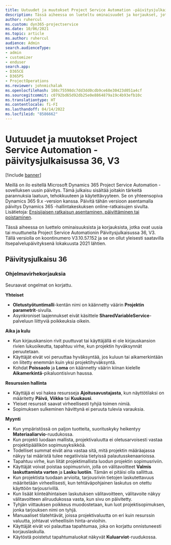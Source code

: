 ```yaml
---
title: Uutuudet ja muutokset Project Service Automation -päivitysjulkaisussa 36, V3
description: Tässä aiheessa on lueteltu ominaisuudet ja korjaukset, jotka ovat saatavissa Microsoft Dynamics 365 Project Service Automation -päivityksessä 36, V3.
author: ruhercul
ms.custom: dyn365-projectservice
ms.date: 10/06/2021
ms.topic: article
ms.author: ruhercul
audience: Admin
search.audienceType:
- admin
- customizer
- enduser
search.app:
- D365CE
- D365PS
- ProjectOperations
ms.reviewer: johnmichalak
ms.openlocfilehash: 108c75598dc7dd3dd0cdb9ce68e30423d051a4cf
ms.sourcegitcommit: c0792bd65d92db25e0e8864879a19c4b93efb10c
ms.translationtype: HT
ms.contentlocale: fi-FI
ms.lasthandoff: 04/14/2022
ms.locfileid: "8586662"
---
```

# <a name="whats-new-or-changed-in-project-service-automation-update-release-36-v3"></a>Uutuudet ja muutokset Project Service Automation -päivitysjulkaisussa 36, V3

[!include [banner](../includes/psa-now-project-operations.md)]

Meillä on ilo esitellä Microsoft Dynamics 365 Project Service Automation -sovelluksen uusin päivitys. Tämä julkaisu sisältää joitakin tärkeitä parannuksia laatuun, tehokkuuteen ja käytettävyyteen. Se on yhteensopiva Dynamics 365 9.x -version kanssa. Päivitä tähän versioon asentamalla päivitys Dynamics 365 -hallintakeskuksen online-ratkaisujen sivulta. Lisätietoja: [Ensisijaisen ratkaisun asentaminen, päivittäminen tai poistaminen](/power-platform/admin/install-remove-preferred-solution).

Tässä aiheessa on luettelo ominaisuuksista ja korjauksista, jotka ovat uusia tai muuttuneita Project Service Automationin Päivitysjulkaisussa 36, V3. Tällä versiolla on koontinumero V3.10.57.152 ja se on ollut yleisesti saatavilla itsepalvelupäivityksenä lokakuusta 2021 lähtien.

## <a name="update-release-36"></a>Päivitysjulkaisu 36

### <a name="bug-fixes"></a>Ohjelmavirhekorjauksia

Seuraavat ongelmat on korjattu.

**Yhteiset**
- **Oletustyötuntimalli**-kentän nimi on käännetty väärin **Projektin parametrit**-sivulla.
- Asynkroniset laajennukset eivät käsittele **SharedVariableService**-palveluun liittyviä poikkeuksia oikein.

**Aika ja kulu**
- Kun kirjauskansion rivit puuttuvat tai käyttäjällä ei ole kirjauskansion rivien lukuoikeutta, tapahtuu virhe, kun projektin hyväksynnät peruutetaan.
- Käyttäjät eivät voi peruuttaa hyväksyntää, jos kuluun tai aikamerkintään on liitetty enemmän kuin yksi projektihyväksyntä.
- Kohdat **Poissaolo** ja **Loma** on käännetty väärin kiinan kielelle **Aikamerkintä**-pikaluontisivun haussa.

**Resurssien hallinta**
- Käyttäjä ei voi hakea resursseja **Ajoitusavustajasta**, kun näyttötilaksi on määritetty **Päivä**, **Viikko** tai **Kuukausi**.
- Yleiset resurssit saavat virheellisesti tyhjiä toimen nimiä. 
- Sopimuksen sulkeminen hävittynä ei peruuta tulevia varauksia.

**Myynti**
- Kun ympäristössä on paljon tuotteita, suorituskyky heikentyy **Materiaaliarvio**-ruudukossa.
- Kun projekti luodaan mallista, projektivaluutta ei oletusarvoisesti vastaa projektipäällikön sopimusyksikköä.
- Todelliset summat eivät aina vastaa sitä, mitä projektin määräajassa näkyy tai määristä tulee negatiivisia tietyissä palautusskenaarioissa.
- Tapahtuu virhe, kun liität projektimallista luodun projektin sopimusriviin.
- Käyttäjät voivat poistaa sopimusrivin, jolla on välitavoitteet **Valmis laskuttamista varten** ja **Lasku luotiin**. Tämän ei pitäisi olla sallittua.
- Kun projektista tuodaan arvioita, tarjousrivin tietojen laskutettavuus määritetään virheellisesti, kun tehtäväpohjainen laskutus on otettu käyttöön tarjousrivillä.
- Kun lisäät kiinteähintaisen laskutuksen välitavoitteen, välitavoite näkyy välitavoitteen aliruudukossa vasta, kun sivu on päivitetty.
- Tyhjän viittauksen poikkeus muodostetaan, kun luot projektisopimuksen, jonka tarjouksen nimi on tyhjä.
- Manuaaliset tilatehtävät, joissa projektivaluutta on eri kuin resurssin valuutta, johtavat virheellisiin hinta-arvioihin.
- Käyttäjät eivät voi palauttaa tapahtumaa, joka on korjattu onnistuneesti korjauslaskulla.
- Käytöstä poistetut tapahtumaluokat näkyvät **Kuluarviot**-ruudukossa.



